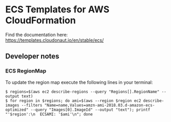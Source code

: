 # ECS Templates for AWS CloudFormation

Find the documentation here: https://templates.cloudonaut.io/en/stable/ecs/

## Developer notes

### ECS RegionMap
To update the region map execute the following lines in your terminal:

```
$ regions=$(aws ec2 describe-regions --query "Regions[].RegionName" --output text)
$ for region in $regions; do ami=$(aws --region $region ec2 describe-images --filters "Name=name,Values=amzn-ami-2018.03.d-amazon-ecs-optimized" --query "Images[0].ImageId" --output "text"); printf "'$region':\n  ECSAMI: '$ami'\n"; done
```
